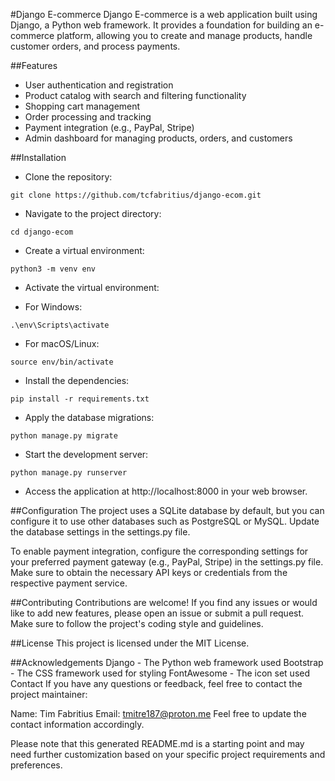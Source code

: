 #Django E-commerce
Django E-commerce is a web application built using Django, a Python web framework. It provides a foundation for building an e-commerce platform, allowing you to create and manage products, handle customer orders, and process payments.

##Features
- User authentication and registration
- Product catalog with search and filtering functionality
- Shopping cart management
- Order processing and tracking
- Payment integration (e.g., PayPal, Stripe)
- Admin dashboard for managing products, orders, and customers

##Installation
* Clone the repository:

```
git clone https://github.com/tcfabritius/django-ecom.git
```

* Navigate to the project directory:

```
cd django-ecom
```

* Create a virtual environment:

```
python3 -m venv env
```

* Activate the virtual environment:

- For Windows:

```
.\env\Scripts\activate
```

- For macOS/Linux:

```
source env/bin/activate
```

* Install the dependencies:

```
pip install -r requirements.txt
```

* Apply the database migrations:

```
python manage.py migrate
```

* Start the development server:

```
python manage.py runserver
```

* Access the application at http://localhost:8000 in your web browser.

##Configuration
The project uses a SQLite database by default, but you can configure it to use other databases such as PostgreSQL or MySQL. Update the database settings in the settings.py file.

To enable payment integration, configure the corresponding settings for your preferred payment gateway (e.g., PayPal, Stripe) in the settings.py file. Make sure to obtain the necessary API keys or credentials from the respective payment service.

##Contributing
Contributions are welcome! If you find any issues or would like to add new features, please open an issue or submit a pull request. Make sure to follow the project's coding style and guidelines.

##License
This project is licensed under the MIT License.

##Acknowledgements
Django - The Python web framework used
Bootstrap - The CSS framework used for styling
FontAwesome - The icon set used
Contact
If you have any questions or feedback, feel free to contact the project maintainer:

Name: Tim Fabritius
Email: tmitre187@proton.me
Feel free to update the contact information accordingly.

Please note that this generated README.md is a starting point and may need further customization based on your specific project requirements and preferences.